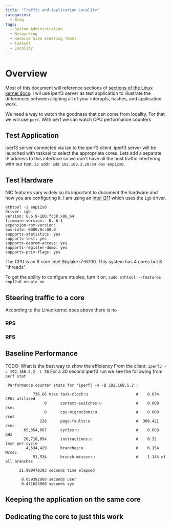 ```yaml
---
title: "Traffic and Application Locality"
categories:
  - Blog
tags:
  - System Administration
  - Networking
  - Receive Side Steering (RSS)
  - taskset
  - Locality
---
```


# Overview
Most of this document will reference sections of [sections of the Linux kernel docs](https://www.kernel.org/doc/html/latest/networking/scaling.html). I wil use iperf3 server as test application to illustrate the differences between aligning all of your interupts, hashes, and application work.

We need a way to watch the goodness that can come from locality. For that we will use `perf`. With perf we can watch CPU performance counters 
## Test Application
iperf3 server connected via lan to the iperf3 client. iperf3 server will be launched with tasksel to select the appropriate cores. Lets add a separate IP address to this interface so we don't have all the host traffic interfering with our test. `ip addr add 192.168.3.20/24 dev enp12s0`.

## Test Hardware
NIC features vary widely so its important to document the hardware and how you are configuring it. I am using an [Intel i211](https://www.intel.com/content/www/us/en/content-details/333017/intel-ethernet-controller-i211-datasheet.html) which uses the `igb` driver. 
```
ethtool -i enp12s0
driver: igb
version: 6.6.9-100.fc38.x86_64
firmware-version:  0. 6-1
expansion-rom-version: 
bus-info: 0000:0c:00.0
supports-statistics: yes
supports-test: yes
supports-eeprom-access: yes
supports-register-dump: yes
supports-priv-flags: yes
```
The CPU is an 8 core Intel Skylake i7-6700. This system has 4 cores but 8 "threads". 

To get the ability to configure ntuples, turn it on, `sudo ethtool --features enp12s0 ntuple on`

## Steering traffic to a core
According to the Linux kernel docs above there is no
### RPS
### RFS


## Baseline Performance
TODO: What is the best way to show the efficiency
From the client: `iperf3 -c 192.168.5.2 -t 30`
For a 30 second iperf3 run we see the following from `perf stat`
```
 Performance counter stats for 'iperf3 -s -B 192.168.5.2':

            736.86 msec task-clock:u                     #    0.034 CPUs utilized             
                 0      context-switches:u               #    0.000 /sec                      
                 0      cpu-migrations:u                 #    0.000 /sec                      
               228      page-faults:u                    #  309.421 /sec                      
        65,354,007      cycles:u                         #    0.089 GHz                       
        20,718,094      instructions:u                   #    0.32  insn per cycle            
         4,534,429      branches:u                       #    6.154 M/sec                     
            51,534      branch-misses:u                  #    1.14% of all branches           

      21.990470393 seconds time elapsed

       0.059392000 seconds user
       0.471623000 seconds sys
```

## Keeping the application on the same core

## Dedicating the core to just this work
